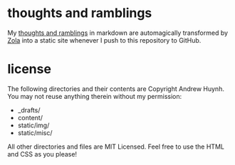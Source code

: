 thoughts and ramblings
======================

My [thoughts and ramblings](http://a5huynh.github.io) in markdown are
automagically transformed by [Zola](http://getzola.org) into a static site
whenever I push to this repository to GitHub.

license
=======

The following directories and their contents are Copyright Andrew Huynh.
You may not reuse anything therein without my permission:

* _drafts/
* content/
* static/img/
* static/misc/

All other directories and files are MIT Licensed. Feel free to use the HTML
and CSS as you please!

